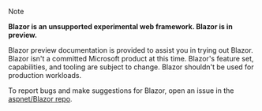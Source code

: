> [!NOTE]
> **Blazor is an unsupported experimental web framework. Blazor is in preview.**
>
> Blazor preview documentation is provided to assist you in trying out Blazor. Blazor isn't a committed Microsoft product at this time. Blazor's feature set, capabilities, and tooling are subject to change. Blazor shouldn't be used for production workloads.
>
> To report bugs and make suggestions for Blazor, open an issue in the [aspnet/Blazor repo](https://github.com/aspnet/Blazor/issues/new).
